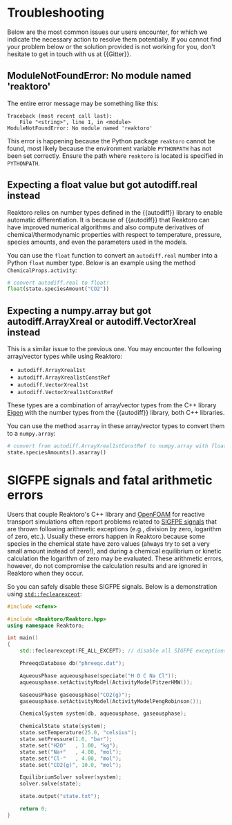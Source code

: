 # Troubleshooting

Below are the most common issues our users encounter, for which we indicate the necessary action to resolve them potentially. If you cannot find your problem below or the solution provided is not working for you, don't hesitate to get in touch with us at {{Gitter}}.

## ModuleNotFoundError: No module named 'reaktoro'

The entire error message may be something like this:

~~~
Traceback (most recent call last):
    File "<string>", line 1, in <module>
ModuleNotFoundError: No module named 'reaktoro'
~~~

This error is happening because the Python package `reaktoro` cannot be found, most likely because the environment variable `PYTHONPATH` has not been set correctly. Ensure the path where `reaktoro` is located is specified in `PYTHONPATH`.

## Expecting a float value but got autodiff.real instead

Reaktoro relies on number types defined in the {{autodiff}} library to enable automatic differentiation. It is because of {{autodiff}} that Reaktoro can have improved numerical algorithms and also compute derivatives of chemical/thermodynamic properties with respect to temperature, pressure, species amounts, and even the parameters used in the models.

You can use the `float` function to convert an `autodiff.real` number into a Python `float` number type. Below is an example using the method `ChemicalProps.activity`:

~~~python
# convert autodiff.real to float!
float(state.speciesAmount("CO2"))
~~~

## Expecting a numpy.array but got autodiff.ArrayXreal or autodiff.VectorXreal instead

This is a similar issue to the previous one. You may encounter the following array/vector types while using Reaktoro:

* `autodiff.ArrayXreal1st`
* `autodiff.ArrayXreal1stConstRef`
* `autodiff.VectorXreal1st`
* `autodiff.VectorXreal1stConstRef`

These types are a combination of array/vector types from the C++ library [Eigen](https://eigen.tuxfamily.org/) with the number types from the {{autodiff}} library, both C++ libraries.

You can use the method `asarray` in these array/vector types to convert them to a `numpy.array`:

~~~python
# convert from autodiff.ArrayXreal1stConstRef to numpy.array with float values
state.speciesAmounts().asarray()
~~~

# SIGFPE signals and fatal arithmetic errors

Users that couple Reaktoro's C++ library and [OpenFOAM](https://www.openfoam.com/) for reactive transport simulations often report problems related to [SIGFPE signals](https://en.cppreference.com/w/cpp/numeric/fenv) that are thrown following arithmetic exceptions (e.g., division by zero, logarithm of zero, etc.). Usually these errors happen in Reaktoro because some species in the chemical state have zero values (always try to set a very small amount instead of zero!), and during a chemical equilibrium or kinetic calculation the logarithm of zero may be evaluated. These arithmetic errors, however, do not compromise the calculation results and are ignored in Reaktoro when they occur.

So you can safely disable these SIGFPE signals. Below is a demonstration using [`std::feclearexcept`](https://en.cppreference.com/w/cpp/numeric/fenv/feclearexcept):

~~~c++
#include <cfenv>

#include <Reaktoro/Reaktoro.hpp>
using namespace Reaktoro;

int main()
{
    std::feclearexcept(FE_ALL_EXCEPT); // disable all SIGFPE exceptions

    PhreeqcDatabase db("phreeqc.dat");

    AqueousPhase aqueousphase(speciate("H O C Na Cl"));
    aqueousphase.setActivityModel(ActivityModelPitzerHMW());

    GaseousPhase gaseousphase("CO2(g)");
    gaseousphase.setActivityModel(ActivityModelPengRobinson());

    ChemicalSystem system(db, aqueousphase, gaseousphase);

    ChemicalState state(system);
    state.setTemperature(25.0, "celsius");
    state.setPressure(1.0, "bar");
    state.set("H2O"   , 1.00, "kg");
    state.set("Na+"   , 4.00, "mol");
    state.set("Cl-"   , 4.00, "mol");
    state.set("CO2(g)", 10.0, "mol");

    EquilibriumSolver solver(system);
    solver.solve(state);

    state.output("state.txt");

    return 0;
}
~~~
